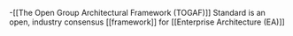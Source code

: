 -[[The Open Group Architectural Framework (TOGAF)]] Standard is an open, industry consensus [[framework]] for [[Enterprise Architecture (EA)]]